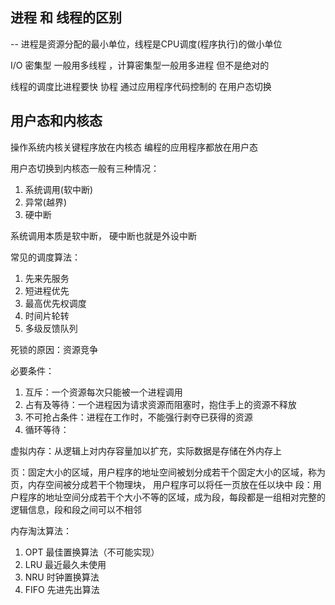## 进程 和 线程的区别
-- 进程是资源分配的最小单位，线程是CPU调度(程序执行)的做小单位

I/O 密集型 一般用多线程 ，计算密集型一般用多进程 但不是绝对的

线程的调度比进程要快
协程  通过应用程序代码控制的  在用户态切换

## 用户态和内核态
操作系统内核关键程序放在内核态
编程的应用程序都放在用户态

用户态切换到内核态一般有三种情况：
  1. 系统调用(软中断)
  2. 异常(越界)
  3. 硬中断



系统调用本质是软中断，   硬中断也就是外设中断    



常见的调度算法：
  1. 先来先服务
  2. 短进程优先
  3. 最高优先权调度
  4. 时间片轮转
  5. 多级反馈队列
  


死锁的原因：资源竞争

必要条件：
  1. 互斥：一个资源每次只能被一个进程调用
  2. 占有及等待：一个进程因为请求资源而阻塞时，抱住手上的资源不释放
  3. 不可抢占条件：进程在工作时，不能强行剥夺已获得的资源
  4. 循环等待：



虚拟内存：从逻辑上对内存容量加以扩充，实际数据是存储在外内存上

页：固定大小的区域，用户程序的地址空间被划分成若干个固定大小的区域，称为页，内存空间被分成若干个物理块，
用户程序可以将任一页放在任以块中
段：用户程序的地址空间分成若干个大小不等的区域，成为段，每段都是一组相对完整的逻辑信息，段和段之间可以不相邻




内存淘汰算法：
  1. OPT 最佳置换算法（不可能实现）
  2. LRU 最近最久未使用
  3. NRU 时钟置换算法
  4. FIFO 先进先出算法